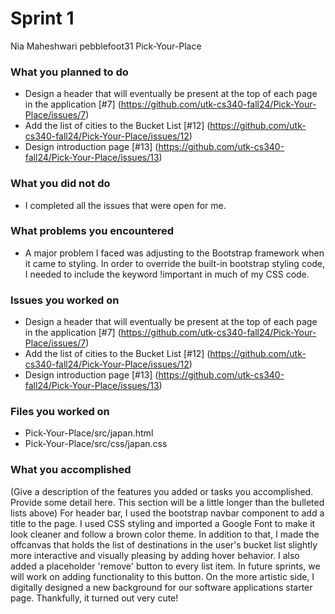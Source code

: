 # Sprint 1 

Nia Maheshwari
pebblefoot31
Pick-Your-Place

### What you planned to do
- Design a header that will eventually be present at the top of each page in the application [#7] (https://github.com/utk-cs340-fall24/Pick-Your-Place/issues/7) 
- Add the list of cities to the Bucket List [#12] (https://github.com/utk-cs340-fall24/Pick-Your-Place/issues/12)
-  Design introduction page [#13] (https://github.com/utk-cs340-fall24/Pick-Your-Place/issues/13)

### What you did not do
- I completed all the issues that were open for me.

### What problems you encountered
- A major problem I faced was adjusting to the Bootstrap framework when it came to styling. In order to override the
  built-in bootstrap styling code, I needed to include the keyword !important in much of my CSS code.

### Issues you worked on
- Design a header that will eventually be present at the top of each page in the application [#7] (https://github.com/utk-cs340-fall24/Pick-Your-Place/issues/7) 
- Add the list of cities to the Bucket List [#12] (https://github.com/utk-cs340-fall24/Pick-Your-Place/issues/12)
-  Design introduction page [#13] (https://github.com/utk-cs340-fall24/Pick-Your-Place/issues/13)

### Files you worked on
- Pick-Your-Place/src/japan.html
- Pick-Your-Place/src/css/japan.css

### What you accomplished
(Give a description of the features you added or tasks you accomplished. Provide some detail here. This section will be a little longer than the bulleted lists above) 
For header bar, I used the bootstrap navbar component to add a title to the page. I used CSS styling and imported a Google Font to make it look cleaner 
and follow a brown color theme. In addition to that, I made the offcanvas that holds the list of destinations in the user's bucket list slightly more interactive 
and visually pleasing by adding hover behavior. I also added a placeholder 'remove' button to every list item. In future sprints, we will work on adding functionality 
to this button. On the more artistic side, I digitally designed a new background for our software applications starter page. Thankfully, it turned out very cute!


